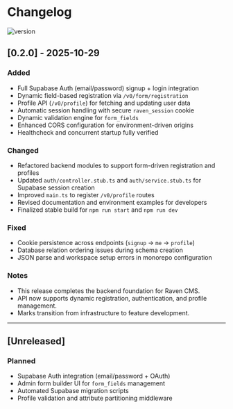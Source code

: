 # Changelog
![version](https://img.shields.io/badge/version-v0.2.0-blue.svg)


## [0.2.0] - 2025-10-29
### Added
- Full Supabase Auth (email/password) signup + login integration
- Dynamic field-based registration via `/v0/form/registration`
- Profile API (`/v0/profile`) for fetching and updating user data
- Automatic session handling with secure `raven_session` cookie
- Dynamic validation engine for `form_fields`
- Enhanced CORS configuration for environment-driven origins
- Healthcheck and concurrent startup fully verified

### Changed
- Refactored backend modules to support form-driven registration and profiles
- Updated `auth/controller.stub.ts` and `auth/service.stub.ts` for Supabase session creation
- Improved `main.ts` to register `/v0/profile` routes
- Revised documentation and environment examples for developers
- Finalized stable build for `npm run start` and `npm run dev`

### Fixed
- Cookie persistence across endpoints (`signup` → `me` → `profile`)
- Database relation ordering issues during schema creation
- JSON parse and workspace setup errors in monorepo configuration

### Notes
- This release completes the backend foundation for Raven CMS.
- API now supports dynamic registration, authentication, and profile management.
- Marks transition from infrastructure to feature development.

---

## [Unreleased]
### Planned
- Supabase Auth integration (email/password + OAuth)
- Admin form builder UI for `form_fields` management
- Automated Supabase migration scripts
- Profile validation and attribute partitioning middleware
